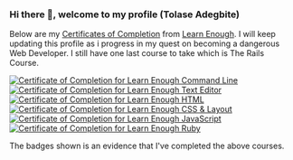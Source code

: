 ### Hi there 👋, welcome to my profile (Tolase Adegbite)

Below are my [Certificates of Completion](https://www.learnenough.com/certificates/tolase) from [Learn Enough](https://www.learnenough.com). I will keep updating this profile as i progress in my quest on becoming a dangerous Web Developer. I still have one last course to take which is The Rails Course.

<a href="https://www.learnenough.com/certificates/tolase"><img src="https://www.learnenough.com/certificates/tolase/command-line-tutorial.svg" alt="Certificate of Completion for Learn Enough Command Line"></a><a href="https://www.learnenough.com/certificates/tolase"><img src="https://www.learnenough.com/certificates/tolase/text-editor-tutorial.svg" alt="Certificate of Completion for Learn Enough Text Editor"></a><a href="https://www.learnenough.com/certificates/tolase"><img src="https://www.learnenough.com/certificates/tolase/html-tutorial.svg" alt="Certificate of Completion for Learn Enough HTML"></a><a href="https://www.learnenough.com/certificates/tolase"><img src="https://www.learnenough.com/certificates/tolase/css-and-layout-tutorial.svg" alt="Certificate of Completion for Learn Enough CSS &amp; Layout"></a><a href="https://www.learnenough.com/certificates/tolase"><img src="https://www.learnenough.com/certificates/tolase/javascript-tutorial.svg" alt="Certificate of Completion for Learn Enough JavaScript"></a><a href="https://www.learnenough.com/certificates/tolase"><img src="https://www.learnenough.com/certificates/tolase/ruby-tutorial.svg" alt="Certificate of Completion for Learn Enough Ruby"></a>

The badges shown is an evidence that I've completed the above courses.
